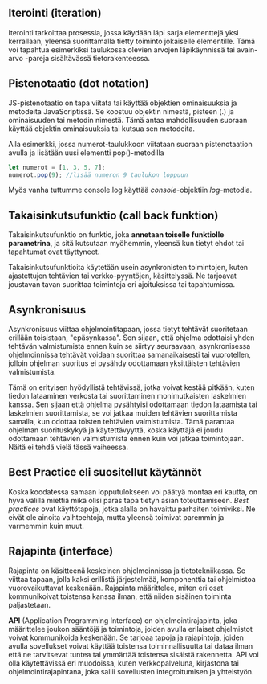 ## Iterointi (iteration)

Iterointi tarkoittaa prosessia, jossa käydään läpi sarja elementtejä yksi kerrallaan, yleensä suorittamalla tietty toiminto jokaiselle elementille. Tämä voi tapahtua esimerkiksi taulukossa olevien arvojen läpikäynnissä tai avain-arvo -pareja sisältävässä tietorakenteessa.

## Pistenotaatio (dot notation)

JS-pistenotaatio on tapa viitata tai käyttää objektien ominaisuuksia ja metodeita JavaScriptissä. Se koostuu objektin nimestä, pisteen (.) ja ominaisuuden tai metodin nimestä. Tämä antaa mahdollisuuden suoraan käyttää objektin ominaisuuksia tai kutsua sen metodeita.

Alla esimerkki, jossa numerot-taulukkoon viitataan suoraan pistenotaation avulla ja lisätään uusi elementti pop()-metodilla

```js
let numerot = [1, 3, 5, 7];
numerot.pop(9); //lisää numeron 9 taulukon loppuun
```

Myös vanha tuttumme console.log käyttää _console_-objektiin _log_-metodia.

## Takaisinkutsufunktio (call back funktion)

Takaisinkutsufunktio on funktio, joka **annetaan toiselle funktiolle parametrina**, ja sitä kutsutaan myöhemmin, yleensä kun tietyt ehdot tai tapahtumat ovat täyttyneet.

Takaisinkutsufunktioita käytetään usein asynkronisten toimintojen, kuten ajastettujen tehtävien tai verkko-pyyntöjen, käsittelyssä. Ne tarjoavat joustavan tavan suorittaa toimintoja eri ajoituksissa tai tapahtumissa.

## Asynkronisuus

Asynkronisuus viittaa ohjelmointitapaan, jossa tietyt tehtävät suoritetaan erillään toisistaan, "epäsynkassa". Sen sijaan, että ohjelma odottaisi yhden tehtävän valmistumista ennen kuin se siirtyy seuraavaan, asynkronisessa ohjelmoinnissa tehtävät voidaan suorittaa samanaikaisesti tai vuorotellen, jolloin ohjelman suoritus ei pysähdy odottamaan yksittäisten tehtävien valmistumista.

Tämä on erityisen hyödyllistä tehtävissä, jotka voivat kestää pitkään, kuten tiedon lataaminen verkosta tai suorittaminen monimutkaisten laskelmien kanssa. Sen sijaan että ohjelma pysähtyisi odottamaan tiedon lataamista tai laskelmien suorittamista, se voi jatkaa muiden tehtävien suorittamista samalla, kun odottaa toisten tehtävien valmistumista. Tämä parantaa ohjelman suorituskykyä ja käytettävyyttä, koska käyttäjä ei joudu odottamaan tehtävien valmistumista ennen kuin voi jatkaa toimintojaan. Näitä ei tehdä vielä tässä vaiheessa.

## Best Practice eli suositellut käytännöt

Koska koodatessa samaan lopputulokseen voi päätyä montaa eri kautta, on hyvä välillä miettiä mikä olisi paras tapa tietyn asian toteuttamiseen. _Best practices_ ovat käyttötapoja, jotka alalla on havaittu parhaiten toimiviksi. Ne eivät ole ainoita vaihtoehtoja, mutta yleensä toimivat paremmin ja varmemmin kuin muut.

## Rajapinta (interface)

Rajapinta on käsitteenä keskeinen ohjelmoinnissa ja tietotekniikassa. Se viittaa tapaan, jolla kaksi erillistä järjestelmää, komponenttia tai ohjelmistoa vuorovaikuttavat keskenään. Rajapinta määrittelee, miten eri osat kommunikoivat toistensa kanssa ilman, että niiden sisäinen toiminta paljastetaan.

**API** (Application Programming Interface) on ohjelmointirajapinta, joka määrittelee joukon sääntöjä ja toimintoja, joiden avulla erilaiset ohjelmistot voivat kommunikoida keskenään. Se tarjoaa tapoja ja rajapintoja, joiden avulla sovellukset voivat käyttää toistensa toiminnallisuutta tai dataa ilman että ne tarvitsevat tuntea tai ymmärtää toistensa sisäistä rakennetta. API voi olla käytettävissä eri muodoissa, kuten verkkopalveluna, kirjastona tai ohjelmointirajapintana, joka sallii sovellusten integroitumisen ja yhteistyön.
